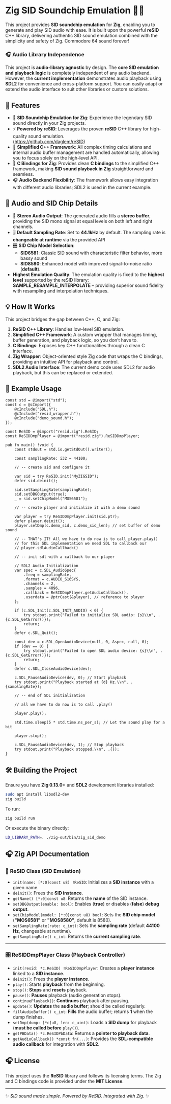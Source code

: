 # Zig SID Soundchip Emulation 🎵✨

This project provides **SID soundchip emulation** for **Zig**, enabling you to generate and play SID audio with ease. It is built upon the powerful **reSID** C++ library, delivering authentic SID sound emulation combined with the simplicity and safety of Zig.
Commodore 64 sound forever!

### 🎧 **Audio Library Independence**
This project is **audio-library agnostic** by design. The **core SID emulation and playback logic** is completely independent of any audio backend. However, the **current implementation** demonstrates audio playback using **SDL2** for convenience and cross-platform support. You can easily adapt or extend the audio interface to suit other libraries or custom solutions.

## 🚀 Features

- 🎹 **SID Soundchip Emulation for Zig**: Experience the legendary SID sound directly in your Zig projects.
- ⚡ **Powered by reSID**: Leverages the proven **reSID** C++ library for high-quality sound emulation.  
(https://github.com/daglem/reSID)
- 🔧 **Simplified C++ Framework**: All complex timing calculations and internal audio buffer management are handled automatically, allowing you to focus solely on the high-level API.
- 🔗 **C Bindings for Zig**: Provides clean **C bindings** to the simplified C++ framework, making **SID sound playback in Zig** straightforward and seamless.
- 🎧 **Audio Backend Flexibility**: The framework allows easy integration with different audio libraries; SDL2 is used in the current example.

## 🎼 **Audio and SID Chip Details**

- 🎵 **Stereo Audio Output**: The generated audio fills a **stereo buffer**, providing the SID mono signal at equal levels on both left and right channels.
- 🎚️ **Default Sampling Rate**: Set to **44.1kHz** by default. The sampling rate is **changeable at runtime** via the provided API
- 🎛️ **SID Chip Model Selection**:
  - **SID6581**: Classic SID sound with characteristic filter behavior, more bassy sound
  - **SID8580**: Enhanced model with improved signal-to-noise ratio (**default**).
- **Highest Emulation Quality**: The emulation quality is fixed to the **highest level** supported by the reSID library: **SAMPLE_RESAMPLE_INTERPOLATE** – providing superior sound fidelity with resampling and interpolation techniques.

## 💡 How It Works

This project bridges the gap between C++, C, and Zig:

1. **ReSID C++ Library**: Handles low-level SID emulation.
2. **Simplified C++ Framework**: A custom wrapper that manages timing, buffer generation, and playback logic, so you don’t have to.
3. **C Bindings**: Exposes key C++ functionalities through a clean C interface.
4. **Zig Wrapper**: Object-oriented style Zig code that wraps the C bindings, providing an intuitive API for playback and control.
5. **SDL2 Audio Interface**: The current demo code uses SDL2 for audio playback, but this can be replaced or extended.

## 🎼 Example Usage

```zig
const std = @import("std");
const c = @cImport({
    @cInclude("SDL.h");
    @cInclude("resid_wrapper.h");
    @cInclude("demo_sound.h");
});

const ReSID = @import("resid.zig").ReSID;
const ReSIDDmpPlayer = @import("resid.zig").ReSIDDmpPlayer;

pub fn main() !void {
    const stdout = std.io.getStdOut().writer();

    const samplingRate: i32 = 44100;

    // -- create sid and configure it

    var sid = try ReSID.init("MyZIGSID");
    defer sid.deinit();

    sid.setSamplingRate(samplingRate);
    sid.setDBGOutput(true);
    _ = sid.setChipModel("MOS6581");

    // -- create player and initialize it with a demo sound

    var player = try ReSIDDmpPlayer.init(sid.ptr);
    defer player.deinit();
    player.setDmp(c.demo_sid, c.demo_sid_len); // set buffer of demo sound

    // -- THAT's IT! All we have to do now is to call player.play()
    // for this SDL implementation we need SDL to callback our
    // player.sdlAudioCallback()

    // -- init sdl with a callback to our player

    // SDL2 Audio Initialization
    var spec = c.SDL_AudioSpec{
        .freq = samplingRate,
        .format = c.AUDIO_S16SYS,
        .channels = 2,
        .samples = 4096,
        .callback = ReSIDDmpPlayer.getAudioCallback(),
        .userdata = @ptrCast(&player), // reference to player
    };

    if (c.SDL_Init(c.SDL_INIT_AUDIO) < 0) {
        try stdout.print("Failed to initialize SDL audio: {s}\\n", .{c.SDL_GetError()});
        return;
    }
    defer c.SDL_Quit();

    const dev = c.SDL_OpenAudioDevice(null, 0, &spec, null, 0);
    if (dev == 0) {
        try stdout.print("Failed to open SDL audio device: {s}\\n", .{c.SDL_GetError()});
        return;
    }
    defer c.SDL_CloseAudioDevice(dev);

    c.SDL_PauseAudioDevice(dev, 0); // Start playback
    try stdout.print("Playback started at {d} Hz.\\n", .{samplingRate});

    // -- end of SDL initialization

    // all we have to do now is to call .play()

    player.play();

    std.time.sleep(5 * std.time.ns_per_s); // Let the sound play for a bit

    player.stop();

    c.SDL_PauseAudioDevice(dev, 1); // Stop playback
    try stdout.print("Playback stopped.\\n", .{});
}
```

## 🛠️ Building the Project

Ensure you have **Zig 0.13.0+** and **SDL2** development libraries installed:

```bash
sudo apt install libsdl2-dev
zig build
```

To run:

```bash
zig build run
```

Or execute the binary directly:

```bash
LD_LIBRARY_PATH=. ./zig-out/bin/zig_sid_demo
```

## 🎧 **Zig API Documentation**

### 🎹 **ReSID Class** (SID Emulation)

- `init(name: [*:0]const u8) !ReSID`: Initializes a **SID instance** with a given name.
- `deinit()`: Frees the **SID instance**.
- `getName() [*:0]const u8`: Returns the **name** of the SID instance.
- `setDBGOutput(enable: bool)`: Enables (**true**) or disables (**false**) **debug output**.
- `setChipModel(model: [*:0]const u8) bool`: Sets the **SID chip model** (**"MOS6581"** or **"MOS8580"**, default is 8580).
- `setSamplingRate(rate: c_int)`: Sets the **sampling rate** (default **44100 Hz**, changeable at runtime).
- `getSamplingRate() c_int`: Returns the **current sampling rate**.

---

### 🎛️ **ReSIDDmpPlayer Class** (Playback Controller)

- `init(resid: *c.ReSID) !ReSIDDmpPlayer`: Creates a **player instance** linked to a **SID instance**.
- `deinit()`: Frees the **player instance**.
- `play()`: Starts **playback** from the beginning.
- `stop()`: **Stops** and **resets** playback.
- `pause()`: **Pauses** playback (audio generation stops).
- `continuePlayback()`: **Continues** playback after pausing.
- `update()`: **Updates** the **audio buffer**; should be called regularly.
- `fillAudioBuffer() c_int`: **Fills** the audio buffer; returns **1** when the dump finishes.
- `setDmp(dump: [*c]u8, len: c_uint)`: Loads a **SID dump** for playback (**must be called before** `play()`).
- `getPBData() *c.ReSIDPbData`: Returns a **pointer to playback data**.
- `getAudioCallback() *const fn(...)`: Provides the **SDL-compatible audio callback** for integration with **SDL2**.


## 🎧 License

This project uses the **ReSID** library and follows its licensing terms. The Zig and C bindings code is provided under the **MIT License**.

---

✨ *SID sound made simple. Powered by ReSID. Integrated with Zig.* ✨
